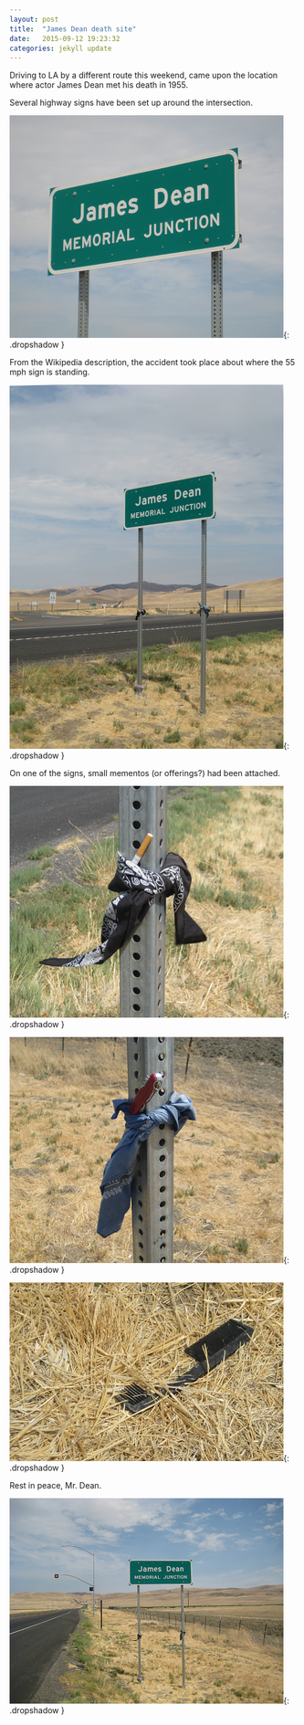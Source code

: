 ```yaml
---
layout: post
title:  "James Dean death site"
date:   2015-09-12 19:23:32
categories: jekyll update
---
```

Driving to LA by a different route this weekend, came upon the location where actor James Dean met his death in 1955.  

Several highway signs have been set up around the intersection.  

![Sign](/images/2015-09-12_james_dean/main_sign.png){: .dropshadow }  


From the Wikipedia description, the accident took place about where the 55 mph sign is standing.

![Sign](/images/2015-09-12_james_dean/intersection.png){: .dropshadow }  

On one of the signs, small mementos (or offerings?) had been attached.  

![Kerchief tying cigarette to a signpost](/images/2015-09-12_james_dean/offering1a.png){: .dropshadow }  

![Kerchief tying Swiss Army Knife to a signpost](/images/2015-09-12_james_dean/offering2.png){: .dropshadow }  

![Comb on dead grass](/images/2015-09-12_james_dean/offering3.png){: .dropshadow }  

Rest in peace, Mr. Dean.

![Highway leading eastward](/images/2015-09-12_james_dean/viewtowardseast.png){: .dropshadow }  
